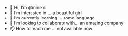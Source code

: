 - 👋 Hi, I’m @minikni
- 👀 I’m interested in ... a beautiful girl
- 🌱 I’m currently learning ... some language
- 💞️ I’m looking to collaborate with... an amazing company
- 📫 How to reach me ... not available now

<!---
minikni/minikni is a ✨ special ✨ repository because its `README.md` (this file) appears on your GitHub profile.
You can click the Preview link to take a look at your changes.
--->
